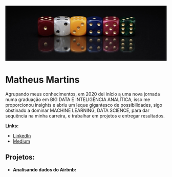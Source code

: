 
<p align="center">
  <img src="banner1.jpg" >
</p>

# Matheus Martins
Agrupando meus conhecimentos, em 2020 dei início a uma nova jornada numa graduação em BIG DATA E INTELIGÊNCIA ANALÍTICA, isso me proporcionou insights e abriu um leque gigantesco de possibilidades, sigo obstinado a dominar MACHINE LEARNING, DATA SCIENCE, para dar sequência na minha carreira, e trabalhar em projetos e entregar resultados.

**Links:**
* [LinkedIn](www.linkedin.com/in/matheusfsm)
* [Medium](https://medium.com/@matheusfsm.mm)


## Projetos:

* **Analisando dados do Airbnb:**
